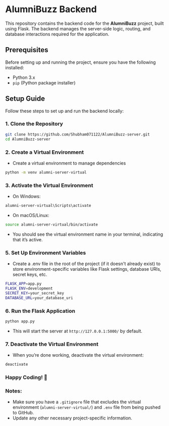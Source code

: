 # AlumniBuzz Backend

This repository contains the backend code for the **AlumniBuzz** project, built using Flask. The backend manages the server-side logic, routing, and database interactions required for the application.

## Prerequisites

Before setting up and running the project, ensure you have the following installed:

- Python 3.x
- `pip` (Python package installer)

## Setup Guide

Follow these steps to set up and run the backend locally:

### 1. Clone the Repository

```bash
git clone https://github.com/Shubham071122/AlumniBuzz-server.git
cd AlumniBuzz-server
```
### 2. Create a Virtual Environment
- Create a virtual environment to manage dependencies
```bash
python -m venv alumni-server-virtual
```
### 3. Activate the Virtual Environment
- On Windows:
```bash
alumni-server-virtual\Scripts\activate
```
- On macOS/Linux:
```bash
source alumni-server-virtual/bin/activate
```
- You should see the virtual environment name in your terminal, indicating that it’s active.

### 5. Set Up Environment Variables
- Create a .env file in the root of the project (if it doesn't already exist) to store environment-specific variables like Flask settings, database URIs, secret keys, etc.
```bash
FLASK_APP=app.py
FLASK_ENV=development
SECRET_KEY=your_secret_key
DATABASE_URL=your_database_uri
```

### 6. Run the Flask Application
```bash
python app.py
```
- This will start the server at ` http://127.0.0.1:5000/ ` by default.

### 7. Deactivate the Virtual Environment
- When you’re done working, deactivate the virtual environment:
```bash
deactivate
```
### Happy Coding! 🚀

### Notes:
- Make sure you have a `.gitignore` file that excludes the virtual environment (`alumni-server-virtual/`) and `.env` file from being pushed to GitHub.
- Update any other necessary project-specific information. 

